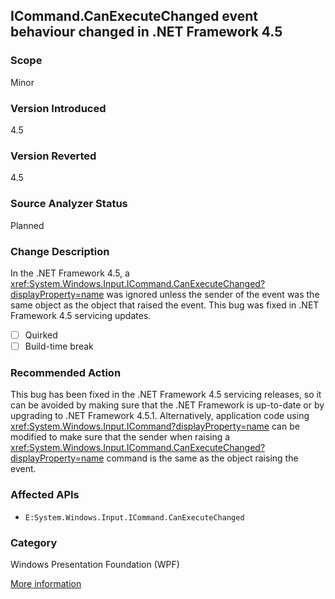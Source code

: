## ICommand.CanExecuteChanged event behaviour changed in .NET Framework 4.5

### Scope
Minor

### Version Introduced
4.5

### Version Reverted
4.5

### Source Analyzer Status
Planned

### Change Description

In the .NET Framework 4.5, a
<xref:System.Windows.Input.ICommand.CanExecuteChanged?displayProperty=name> was
ignored unless the sender of the event was the same object as the object that
raised the event. This bug was fixed in .NET Framework 4.5 servicing updates.

- [ ] Quirked
- [ ] Build-time break

### Recommended Action

This bug has been fixed in the .NET Framework 4.5 servicing releases, so it can
be avoided by making sure that the .NET Framework is up-to-date or by upgrading
to .NET Framework 4.5.1. Alternatively, application code using
<xref:System.Windows.Input.ICommand?displayProperty=name> can be modified to
make sure that the sender when raising a
<xref:System.Windows.Input.ICommand.CanExecuteChanged?displayProperty=name>
command is the same as the object raising the event.

### Affected APIs
* `E:System.Windows.Input.ICommand.CanExecuteChanged`

### Category
Windows Presentation Foundation (WPF)

[More information](http://connect.microsoft.com/VisualStudio/feedback/details/751429/wpf-icommand-canexecutechanged-behaviour-change-in-net-4-5)

<!-- breaking change id: 84 -->
